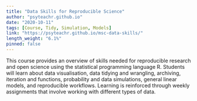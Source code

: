 ```yaml
---
title: "Data Skills for Reproducible Science"
author: "psyteachr.github.io"
date: "2020-10-11"
tags: [Course, Tidy, Simulation, Models]
link: "https://psyteachr.github.io/msc-data-skills/"
length_weight: "6.1%"
pinned: false
---
```


This course provides an overview of skills needed for reproducible research and open science using the statistical programming language R. Students will learn about data visualisation, data tidying and wrangling, archiving, iteration and functions, probability and data simulations, general linear models, and reproducible workflows. Learning is reinforced through weekly assignments that involve working with different types of data.
